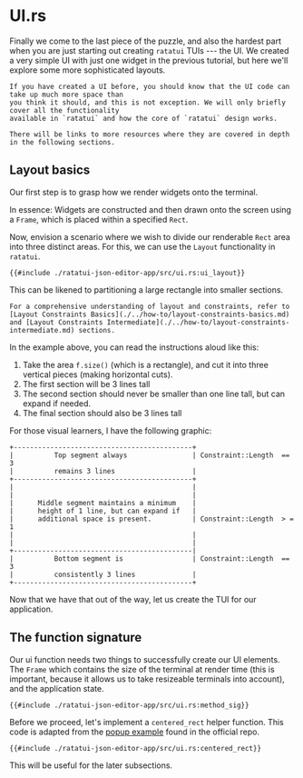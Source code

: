 # UI.rs

Finally we come to the last piece of the puzzle, and also the hardest part when you are just
starting out creating `ratatui` TUIs --- the UI. We created a very simple UI with just one widget in
the previous tutorial, but here we'll explore some more sophisticated layouts.

```admonish attention
If you have created a UI before, you should know that the UI code can take up much more space than
you think it should, and this is not exception. We will only briefly cover all the functionality
available in `ratatui` and how the core of `ratatui` design works.

There will be links to more resources where they are covered in depth in the following sections.
```

## Layout basics

Our first step is to grasp how we render widgets onto the terminal.

In essence: Widgets are constructed and then drawn onto the screen using a `Frame`, which is placed
within a specified `Rect`.

Now, envision a scenario where we wish to divide our renderable `Rect` area into three distinct
areas. For this, we can use the `Layout` functionality in `ratatui`.

```rust,no_run,noplayground
{{#include ./ratatui-json-editor-app/src/ui.rs:ui_layout}}
```

This can be likened to partitioning a large rectangle into smaller sections.

```admonish tip
For a comprehensive understanding of layout and constraints, refer to
[Layout Constraints Basics](./../how-to/layout-constraints-basics.md)
and [Layout Constraints Intermediate](./../how-to/layout-constraints-intermediate.md) sections.
```

In the example above, you can read the instructions aloud like this:

1. Take the area `f.size()` (which is a rectangle), and cut it into three vertical pieces (making
   horizontal cuts).
2. The first section will be 3 lines tall
3. The second section should never be smaller than one line tall, but can expand if needed.
4. The final section should also be 3 lines tall

For those visual learners, I have the following graphic:

```svgbob
+--------------------------------------------+
|          Top segment always                | Constraint::Length  == 3
|          remains 3 lines                   |
+--------------------------------------------+
|                                            |
|                                            |
|      Middle segment maintains a minimum    |
|      height of 1 line, but can expand if   |
|      additional space is present.          | Constraint::Length  > = 1
|                                            |
|                                            |
+--------------------------------------------|
|          Bottom segment is                 | Constraint::Length  == 3
|          consistently 3 lines              |
+--------------------------------------------+
```

Now that we have that out of the way, let us create the TUI for our application.

## The function signature

Our ui function needs two things to successfully create our UI elements. The `Frame` which contains
the size of the terminal at render time (this is important, because it allows us to take resizeable
terminals into account), and the application state.

```rust,no_run,noplayground
{{#include ./ratatui-json-editor-app/src/ui.rs:method_sig}}
```

Before we proceed, let's implement a `centered_rect` helper function. This code is adapted from the
[popup example](https://github.com/ratatui-org/ratatui/blob/main/examples/popup.rs) found in the
official repo.

```rust,no_run,noplayground
{{#include ./ratatui-json-editor-app/src/ui.rs:centered_rect}}
```

This will be useful for the later subsections.
